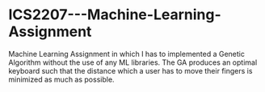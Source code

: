 # ICS2207---Machine-Learning-Assignment

Machine Learning Assignment in which I has to implemented a Genetic Algorithm without the use of any ML libraries. The GA produces an optimal keyboard such that the distance which a user has to move their fingers is minimized as much as possible.
